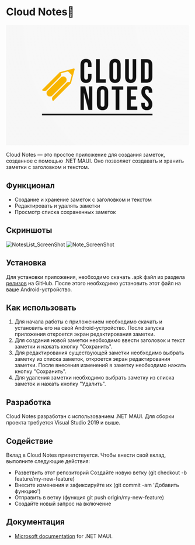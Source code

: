 # Cloud Notes📝

![Logo](\Resources\Images\App's_images\logo.png)


Cloud Notes — это простое приложение для создания заметок, созданное с помощью .NET MAUI. Оно позволяет создавать и хранить заметки с заголовком и текстом.

## Функционал
- Создание и хранение заметок с заголовком и текстом 
- Редактировать и удалять заметки
- Просмотр списка сохраненных заметок


## Скриншоты
![NotesList_ScreenShot](\Resources\Images\App's_images\NotesList_ScreenShot.png)
![Note_ScreenShot](\Resources\Images\App's_images\Note_ScreenShot.png)
## Установка
Для установки приложения, необходимо скачать .apk файл из раздела [релизов](https://github.com/mx-jrk/cloud-notes-app/tree/main/bin/Release/net6.0-android) на GitHub. После этого необходимо установить этот файл на ваше Android-устройство.
## Как использовать
1. Для начала работы с приложением необходимо скачать и установить его на свой Android-устройство. После запуска приложения откроется экран редактирования заметки.
2. Для создания новой заметки необходимо ввести заголовок и текст заметки и нажать кнопку "Сохранить".
3. Для редактирования существующей заметки необходимо выбрать заметку из списка заметок, откроется экран редактирования заметки. После внесения изменений в заметку необходимо нажать кнопку "Сохранить".
4. Для удаления заметки необходимо выбрать заметку из списка заметок и нажать кнопку "Удалить".

## Разработка

Cloud Notes разработан с использованием .NET MAUI. Для сборки проекта требуется Visual Studio 2019 и выше.

## Содействие 

Вклад в Cloud Notes приветствуется. Чтобы внести свой вклад, выполните следующие действия: 
- Разветвить этот репозиторий Создайте новую ветку (git checkout -b feature/my-new-feature) 
- Внесите изменения и зафиксируйте их (git commit -am 'Добавить функцию') 
- Отправить в ветку (функция git push origin/my-new-feature)
- Создайте новый запрос на включение

## Документация
- [Microsoft documentation](https://docs.microsoft.com/en-us/dotnet/maui/) for .NET MAUI.

